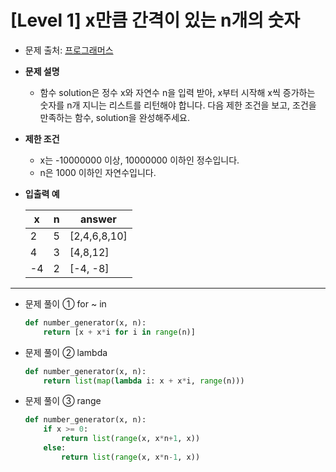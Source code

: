 # [Level 1] x만큼 간격이 있는 n개의 숫자

- 문제 출처: [프로그래머스](https://programmers.co.kr/learn/courses/30/lessons/12954)



- **문제 설명**
  - 함수 solution은 정수 x와 자연수 n을 입력 받아, x부터 시작해 x씩 증가하는 숫자를 n개 지니는 리스트를 리턴해야 합니다. 다음 제한 조건을 보고, 조건을 만족하는 함수, solution을 완성해주세요.



- **제한 조건**
  - x는 -10000000 이상, 10000000 이하인 정수입니다.
  - n은 1000 이하인 자연수입니다.



- **입출력 예**

  | **x** | **n** | **answer**   |
  | ----- | ----- | ------------ |
  | 2     | 5     | [2,4,6,8,10] |
  | 4     | 3     | [4,8,12]     |
  | -4    | 2     | [-4, -8]     |



----

- 문제 풀이 ① for ~ in

  ```python
  def number_generator(x, n):
      return [x + x*i for i in range(n)]
  ```

- 문제 풀이 ② lambda

  ```python
  def number_generator(x, n):
      return list(map(lambda i: x + x*i, range(n)))
  ```

- 문제 풀이 ③ range

  ```python
  def number_generator(x, n):
      if x >= 0:
          return list(range(x, x*n+1, x))
      else:
          return list(range(x, x*n-1, x))
  ```

  

